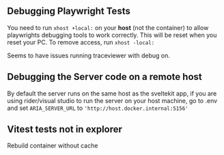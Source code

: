 ## Debugging Playwright Tests

You need to run `xhost +local:` on your **host** (not the container) to allow playwrights debugging tools to work correctly. This will be reset when you reset your PC. To remove access, run `xhost -local:`

Seems to have issues running traceviewer with debug on.

## Debugging the Server code on a remote host

By default the server runs on the same host as the sveltekit app, if you are using rider/visual studio to run the server on your host machine, go to .env and set `ARIA_SERVER_URL` to `'http://host.docker.internal:5156'`

## Vitest tests not in explorer

Rebuild container without cache
